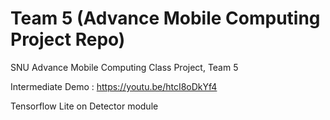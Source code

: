 # Team 5 (Advance Mobile Computing Project Repo)
SNU Advance Mobile Computing Class Project, Team 5

Intermediate Demo : 
<https://youtu.be/htcI8oDkYf4>

Tensorflow Lite on Detector module
